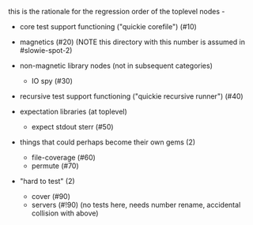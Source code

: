 this is the rationale for the regression order of the toplevel nodes -

  - core test support functioning ("quickie corefile") (#10)

  - magnetics (#20) (NOTE this directory with this number is assumed in #slowie-spot-2)

  - non-magnetic library nodes (not in subsequent categories)
    - IO spy (#30)

  - recursive test support functioning ("quickie recursive runner") (#40)

  - expectation libraries (at toplevel)
    - expect stdout sterr (#50)

  - things that could perhaps become their own gems (2)
    - file-coverage (#60)
    - permute (#70)

  - "hard to test" (2)
    - cover (#90)
    - servers (#!90) (no tests here, needs number rename, accidental collision with above)
